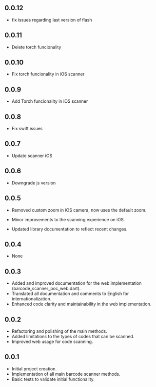 ## 0.0.12

* fix issues regarding last version of flash

## 0.0.11

* Delete torch funcionality

## 0.0.10

* Fix torch funcionality in iOS scanner

## 0.0.9

* Add Torch funcionality in iOS scanner

## 0.0.8

* Fix swift issues

## 0.0.7

* Update scanner iOS

## 0.0.6

* Downgrade js version

## 0.0.5

* Removed custom zoom in iOS camera, now uses the default zoom.
* Minor improvements to the scanning experience on iOS.


* Updated library documentation to reflect recent changes.

## 0.0.4

* None

## 0.0.3

* Added and improved documentation for the web implementation (barcode_scanner_poc_web.dart).
* Translated all documentation and comments to English for internationalization.
* Enhanced code clarity and maintainability in the web implementation.

## 0.0.2

* Refactoring and polishing of the main methods.
* Added limitations to the types of codes that can be scanned.
* Improved web usage for code scanning.

## 0.0.1

* Initial project creation.
* Implementation of all main barcode scanner methods.
* Basic tests to validate initial functionality.
